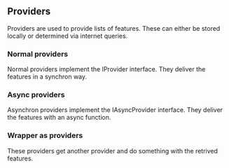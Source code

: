 ﻿## Providers

Providers are used to provide lists of features. These can either be stored locally or determined via internet queries. 

### Normal providers

Normal providers implement the IProvider interface. They deliver the features in a synchron way.

### Async providers

Asynchron providers implement the IAsyncProvider interface. They deliver the features with an async function.

### Wrapper as providers

These providers get another provider and do something with the retrived features.